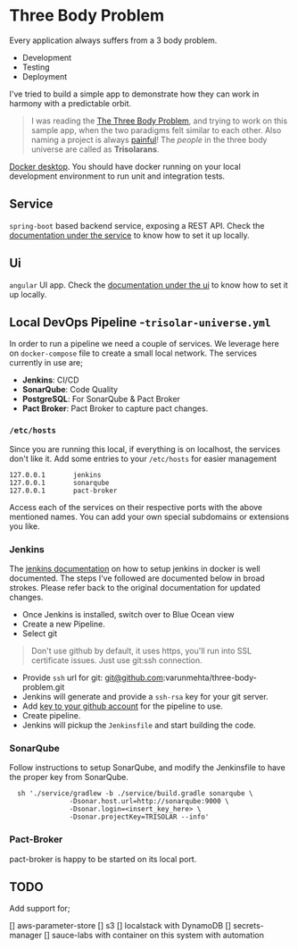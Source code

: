 # Three Body Problem
Every application always suffers from a 3 body problem.

 * Development
 * Testing
 * Deployment

I've tried to build a simple app to demonstrate how they can work in harmony with a predictable orbit.

> I was reading the [The Three Body Problem](https://en.wikipedia.org/wiki/The_Three-Body_Problem_(novel)), and trying to work on this sample app, when the two paradigms felt similar to each other. Also naming a project is always [painful](https://blog.codinghorror.com/whats-in-a-project-name/)! The *people* in the three body universe are called as **Trisolarans**.

[Docker desktop](https://www.docker.com/products/docker-desktop). You should have docker running on your local development environment to run unit and integration tests.  

## Service

`spring-boot` based backend service, exposing a REST API. Check the [documentation under the service](service) to know how to set it up locally.

## Ui

`angular` UI app. Check the [documentation under the ui](ui) to know how to set it up locally.



## Local DevOps Pipeline -`trisolar-universe.yml`

In order to run a pipeline we need a couple of services. We leverage here on `docker-compose` file to create a small local network. The services currently in use are;

 * **Jenkins**: CI/CD
 * **SonarQube**: Code Quality
 * **PostgreSQL**: For SonarQube & Pact Broker
 * **Pact Broker**: Pact Broker to capture pact changes.


### `/etc/hosts`
Since you are running this local, if everything is on localhost, the services don't like it. Add some entries to your `/etc/hosts` for easier management

```
127.0.0.1       jenkins
127.0.0.1       sonarqube
127.0.0.1       pact-broker
```
Access each of the services on their respective ports with the above mentioned names. You can add your own special subdomains or extensions you like.

### Jenkins

The [jenkins documentation](https://www.jenkins.io/doc/book/installing/#downloading-and-running-jenkins-in-docker) on how to setup jenkins in docker is well documented. The steps I've followed are documented below in broad strokes. Please refer back to the original documentation for updated changes.

 * Once Jenkins is installed, switch over to Blue Ocean view
 * Create a new Pipeline.
 * Select git
  > Don't use github by default, it uses https, you'll run into SSL certificate issues. Just use git:ssh connection.
 * Provide `ssh` url for git: git@github.com:varunmehta/three-body-problem.git
 * Jenkins will generate and provide a `ssh-rsa` key for your git server.
 * Add [key to your github account](https://docs.github.com/en/github/authenticating-to-github/connecting-to-github-with-ssh) for the pipeline to use.
 * Create pipeline.
 * Jenkins will pickup the `Jenkinsfile` and start building the code.

### SonarQube

Follow instructions to setup SonarQube, and modify the Jenkinsfile to have the proper key from SonarQube.

```
  sh './service/gradlew -b ./service/build.gradle sonarqube \
               -Dsonar.host.url=http://sonarqube:9000 \
               -Dsonar.login=<insert_key_here> \
               -Dsonar.projectKey=TRISOLAR --info'
```

### Pact-Broker
 pact-broker is happy to be started on its local port.

## TODO

Add support for;

 [] aws-parameter-store
 [] s3
 [] localstack with DynamoDB
 [] secrets-manager
 [] sauce-labs with container on this system with automation  
